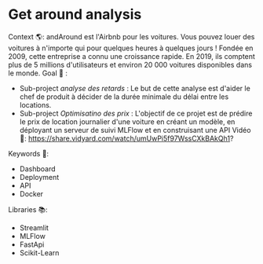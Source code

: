 # Get around analysis

Context 🌎: andAround est l'Airbnb pour les voitures. Vous pouvez louer des voitures à n'importe qui pour quelques heures à quelques jours ! Fondée en 2009, cette entreprise a connu une croissance rapide. En 2019, ils comptent plus de 5 millions d'utilisateurs et environ 20 000 voitures disponibles dans le monde.
Goal 🎯 : 
- Sub-project *analyse des retards* : Le but de cette analyse est d'aider le chef de produit à décider de la durée minimale du délai entre les locations. 
- Sub-project *Optimisatino des prix* : L'objectif de ce projet est de prédire le prix de location journalier d'une voiture en créant un modèle, en déployant un serveur de suivi MLFlow et en construisant une API
Vidéo 🎥: https://share.vidyard.com/watch/umUwPi5f97WssCXkBAkQh1?

Keywords 🔑:
- Dashboard
- Deployment
- API
- Docker

Libraries 📚:
- Streamlit
- MLFlow
- FastApi
- Scikit-Learn
